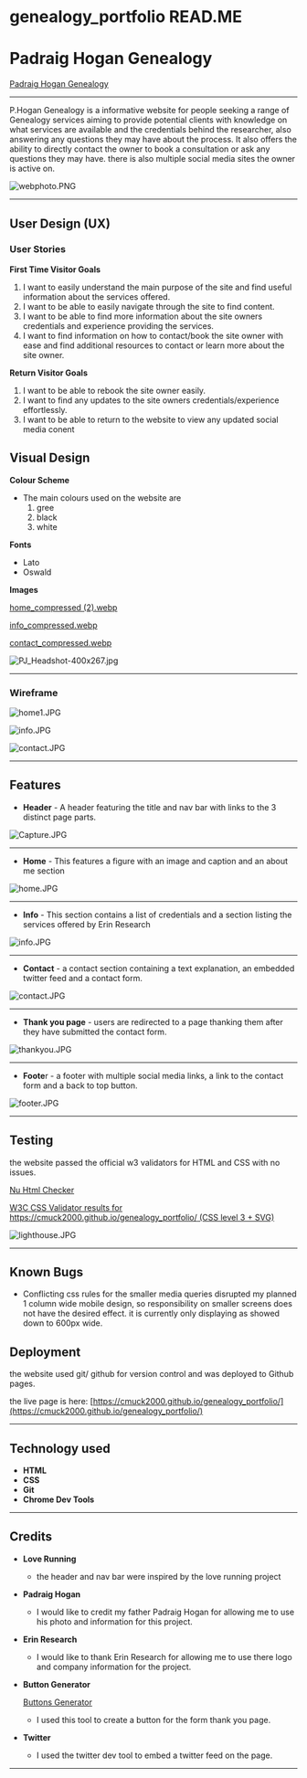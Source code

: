 # genealogy_portfolio READ.ME

# Padraig Hogan Genealogy

[Padraig Hogan Genealogy](https://cmuck2000.github.io/genealogy_portfolio/)

---

P.Hogan Genealogy is a informative website for people seeking a range of  Genealogy services aiming to provide potential clients with knowledge on what services are available and the credentials behind the researcher, also answering any questions they may have about the process. It also offers the ability to directly contact the owner to book a consultation or ask any questions they may have. there is also multiple social media sites the owner is active on.

![webphoto.PNG](genealogy_portfolio%20READ%20ME%20b207921e5beb4d7b91a1ca6def54285a/webphoto.png)

---

## User Design (UX)

### **User Stories**

**First Time Visitor Goals**

1. I want to easily understand the main purpose of the site and find useful information about the services offered.
2.  I want to be able to easily navigate through the site to find content.
3. I want to be able to find more information about the site owners credentials and experience providing the services.
4. I want to find information on how to contact/book the site owner with ease and find additional resources to contact or learn more about the site owner.

**Return Visitor Goals**

1. I want to be able to rebook  the site owner easily.
2. I want to find any updates to the site owners credentials/experience effortlessly.
3. I want to be able to return to the website to view any updated social media conent

## **Visual Design**

**Colour Scheme**

- The main colours used on the website are
    1. gree
    2. black
    3. white

**Fonts**

- Lato
- Oswald

**Images**

[home_compressed (2).webp](genealogy_portfolio%20READ%20ME%20b207921e5beb4d7b91a1ca6def54285a/home_compressed_(2).webp)

[info_compressed.webp](genealogy_portfolio%20READ%20ME%20b207921e5beb4d7b91a1ca6def54285a/info_compressed.webp)

[contact_compressed.webp](genealogy_portfolio%20READ%20ME%20b207921e5beb4d7b91a1ca6def54285a/contact_compressed.webp)

![PJ_Headshot-400x267.jpg](genealogy_portfolio%20READ%20ME%20b207921e5beb4d7b91a1ca6def54285a/PJ_Headshot-400x267.jpg)

---

### **Wireframe**

![home1.JPG](genealogy_portfolio%20READ%20ME%20b207921e5beb4d7b91a1ca6def54285a/home1.jpg)

![info.JPG](genealogy_portfolio%20READ%20ME%20b207921e5beb4d7b91a1ca6def54285a/info.jpg)

![contact.JPG](genealogy_portfolio%20READ%20ME%20b207921e5beb4d7b91a1ca6def54285a/contact.jpg)

---

## Features

- **Header** - A header featuring the title and nav bar with links to the 3 distinct page parts.

![Capture.JPG](genealogy_portfolio%20READ%20ME%20b207921e5beb4d7b91a1ca6def54285a/Capture.jpg)

---

- **Home** - This features a figure with an image and caption and an about me section

![home.JPG](genealogy_portfolio%20READ%20ME%20b207921e5beb4d7b91a1ca6def54285a/home.jpg)

---

- **Info** - This section contains a list of credentials and a section listing the services offered by Erin Research

![info.JPG](genealogy_portfolio%20READ%20ME%20b207921e5beb4d7b91a1ca6def54285a/info%201.jpg)

---

- **Contact** - a contact section containing a text explanation, an embedded twitter feed and a contact form.

![contact.JPG](genealogy_portfolio%20READ%20ME%20b207921e5beb4d7b91a1ca6def54285a/contact%201.jpg)

---

- **Thank you page** - users are redirected to a page thanking them after they have submitted the contact form.

![thankyou.JPG](genealogy_portfolio%20READ%20ME%20b207921e5beb4d7b91a1ca6def54285a/thankyou.jpg)

---

- **Foote**r - a footer with multiple social media links, a link to the  contact form and  a back to top button.

![footer.JPG](genealogy_portfolio%20READ%20ME%20b207921e5beb4d7b91a1ca6def54285a/footer.jpg)

---

## Testing

the website passed the official w3 validators for HTML and CSS with no issues.

[Nu Html Checker](https://validator.w3.org/nu/?doc=https%3A%2F%2Fcmuck2000.github.io%2Fgenealogy_portfolio%2F)

[W3C CSS Validator results for https://cmuck2000.github.io/genealogy_portfolio/ (CSS level 3 + SVG)](http://jigsaw.w3.org/css-validator/validator?uri=https%3A%2F%2Fcmuck2000.github.io%2Fgenealogy_portfolio%2F&profile=css3svg&usermedium=all&warning=1&vextwarning=&lang=en)

![lighthouse.JPG](genealogy_portfolio%20READ%20ME%20b207921e5beb4d7b91a1ca6def54285a/lighthouse.jpg)

---

## Known Bugs

- Conflicting css rules for the smaller media queries disrupted my planned 1 column wide mobile design, so responsibility on smaller screens does not have the desired effect. it is currently only displaying as showed down to 600px wide.

## Deployment

the website used git/ github for version control and was deployed to Github pages.

the live page is here: [https://cmuck2000.github.io/genealogy_portfolio/](https://cmuck2000.github.io/genealogy_portfolio/)

---

## Technology used

- **HTML**
- **CSS**
- **Git**
- **Chrome Dev Tools**

---

## Credits

- **Love Running**
    - the header and nav bar were inspired by the love running project
- **Padraig Hogan**
    - I would like to credit my father Padraig Hogan for allowing me to use his photo and information for this project.
- **Erin Research**
    - I would like to thank Erin Research for allowing me to use there logo and company information for the project.
- **Button Generator**

    [Buttons Generator](https://markodenic.com/tools/buttons-generator/)

    - I used this tool to create a button for the form thank you page.
- **Twitter**
    - I used the twitter dev tool to embed a twitter feed on the page.

---